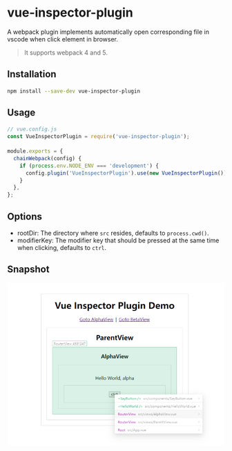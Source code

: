 # vue-inspector-plugin

A webpack plugin implements automatically open corresponding file in vscode when click element in browser.

> It supports webpack 4 and 5.

## Installation

```bash
npm install --save-dev vue-inspector-plugin
```

## Usage

```js
// vue.config.js
const VueInspectorPlugin = require('vue-inspector-plugin');

module.exports = {
  chainWebpack(config) {
    if (process.env.NODE_ENV === 'development') {
      config.plugin('VueInspectorPlugin').use(new VueInspectorPlugin());
    }
  },
};
```

## Options

- rootDir: The directory where `src` resides, defaults to `process.cwd()`.
- modifierKey: The modifier key that should be pressed at the same time when clicking, defaults to `ctrl`.

## Snapshot

![snapshot](./assets/snapshot.png)
